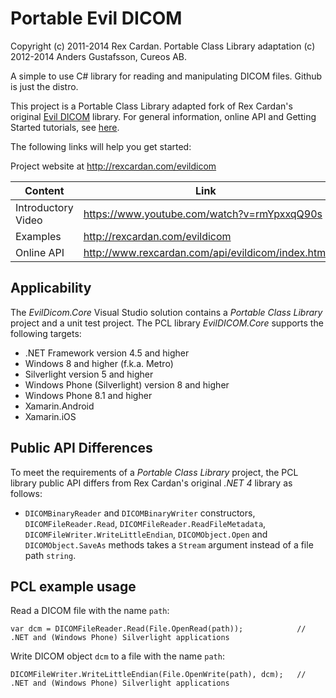 Portable Evil DICOM
===================

Copyright (c) 2011-2014 Rex Cardan.
Portable Class Library adaptation (c) 2012-2014 Anders Gustafsson, Cureos AB.

A simple to use C# library for reading and manipulating DICOM files. 
Github is just the distro.

This project is a Portable Class Library adapted fork of Rex Cardan's original [Evil DICOM](https://github.com/rexcardan/Evil-DICOM) library. 
For general information, online API and Getting Started tutorials, see [here](http://rexcardan.com/evildicom).

The following links will help you get started:

Project website at 
http://rexcardan.com/evildicom

Content | Link
------------- | -------------
Introductory Video | https://www.youtube.com/watch?v=rmYpxxqQ90s
Examples | http://rexcardan.com/evildicom
Online API | http://www.rexcardan.com/api/evildicom/index.html
Applicability
-------------

The _EvilDicom.Core_ Visual Studio solution contains a _Portable Class Library_ project and a unit test project. The PCL library _EvilDICOM.Core_ supports the following targets:

* .NET Framework version 4.5 and higher
* Windows 8 and higher (f.k.a. Metro)
* Silverlight version 5 and higher
* Windows Phone (Silverlight) version 8 and higher
* Windows Phone 8.1 and higher
* Xamarin.Android
* Xamarin.iOS

Public API Differences
----------------------

To meet the requirements of a _Portable Class Library_ project, the PCL library public API differs from Rex Cardan's original _.NET 4_ library as follows:

* `DICOMBinaryReader` and `DICOMBinaryWriter` constructors, `DICOMFileReader.Read`, `DICOMFileReader.ReadFileMetadata`, `DICOMFileWriter.WriteLittleEndian`, `DICOMObject.Open` and `DICOMObject.SaveAs` methods takes a `Stream` argument instead of a file path `string`.

PCL example usage
-----------------

Read a DICOM file with the name `path`:

    var dcm = DICOMFileReader.Read(File.OpenRead(path));			// .NET and (Windows Phone) Silverlight applications

Write DICOM object `dcm` to a file with the name `path`:

    DICOMFileWriter.WriteLittleEndian(File.OpenWrite(path), dcm);	// .NET and (Windows Phone) Silverlight applications
